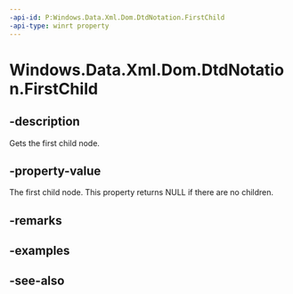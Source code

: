 ----api-id: P:Windows.Data.Xml.Dom.DtdNotation.FirstChild
-api-type: winrt property
---<!-- Property syntaxpublic Windows.Data.Xml.Dom.IXmlNode FirstChild { get; }--># Windows.Data.Xml.Dom.DtdNotation.FirstChild## -descriptionGets the first child node.## -property-valueThe first child node. This property returns NULL if there are no children.## -remarks## -examples## -see-also